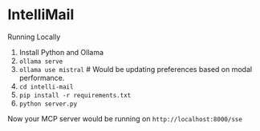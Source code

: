# IntelliMail

Running Locally

1. Install Python and Ollama
2. `ollama serve`
3. `ollama use mistral` # Would be updating preferences based on modal performance.
4. `cd intelli-mail`
5. `pip install -r requirements.txt`
6. `python server.py`

Now your MCP server would be running on `http://localhost:8000/sse`
